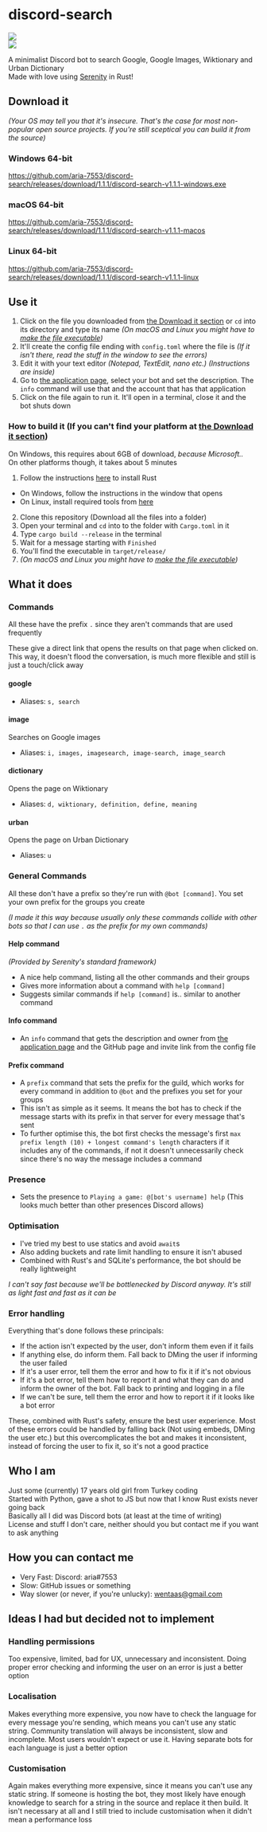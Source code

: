 # discord-search
[![](https://img.shields.io/static/v1?color=f48fb1&labelColor=f48fb1&label=discord&message=add%20to%20your%20server&logo=discord&logoColor=ffffff&style=for-the-badge)](https://discord.com/api/oauth2/authorize?client_id=752582273706098699&permissions=117824&scope=bot)  
[![](https://img.shields.io/static/v1?color=f48fb1&labelColor=f48fb1&label=discord‎‎‎‎‎‎‎‎‎‎‎‎‎‎‎‎‎‎&message=join%20my%20server&logo=discord&logoColor=ffffff&style=for-the-badge)](https://discord.gg/u6NyRUnNED)  

A minimalist Discord bot to search Google, Google Images, Wiktionary and Urban Dictionary  
Made with love using [Serenity](https://github.com/serenity-rs/serenity) in Rust!

## Download it

*(Your OS may tell you that it's insecure. That's the case for most non-popular open source projects. If you're still sceptical you can build it from the source)*

### Windows 64-bit
https://github.com/aria-7553/discord-search/releases/download/1.1.1/discord-search-v1.1.1-windows.exe
### macOS 64-bit
https://github.com/aria-7553/discord-search/releases/download/1.1.1/discord-search-v1.1.1-macos
### Linux 64-bit
https://github.com/aria-7553/discord-search/releases/download/1.1.1/discord-search-v1.1.1-linux

## Use it
1. Click on the file you downloaded from [the Download it section](#download-it) or `cd` into its directory and type its name *(On macOS and Linux you might have to [make the file executable](https://support.apple.com/en-nz/guide/terminal/apdd100908f-06b3-4e63-8a87-32e71241bab4/2.11/mac/11.0))*
2. It'll create the config file ending with `config.toml` where the file is *(If it isn't there, read the stuff in the window to see the errors)*
3. Edit it with your text editor *(Notepad, TextEdit, nano etc.)* *(Instructions are inside)*
3. Go to [the application page](https://discord.com/developers/applications), select your bot and set the description. The `info` command will use that and the account that has that application
4. Click on the file again to run it. It'll open in a terminal, close it and the bot shuts down

### How to build it (If you can't find your platform at [the Download it section](#download-it))
On Windows, this requires about 6GB of download, *because Microsoft..*  
On other platforms though, it takes about 5 minutes
1. Follow the instructions [here](https://www.rust-lang.org/tools/install) to install Rust
- On Windows, follow the instructions in the window that opens
- On Linux, install required tools from [here](https://ostechnix.com/install-development-tools-linux/)
2. Clone this repository (Download all the files into a folder)
3. Open your terminal and `cd` into to the folder with `Cargo.toml` in it
4. Type `cargo build --release` in the terminal
5. Wait for a message starting with `Finished`
6. You'll find the executable in `target/release/`
7. *(On macOS and Linux you might have to [make the file executable](https://support.apple.com/en-nz/guide/terminal/apdd100908f-06b3-4e63-8a87-32e71241bab4/2.11/mac/11.0))*

## What it does

### Commands
All these have the prefix `.` since they aren't commands that are used frequently

These give a direct link that opens the results on that page when clicked on. This way, it doesn't flood the conversation, is much more flexible and still is just a touch/click away

#### google
- Aliases: `s, search`

#### image
Searches on Google images
- Aliases: `i, images, imagesearch, image-search, image_search`

#### dictionary
Opens the page on Wiktionary
- Aliases: `d, wiktionary, definition, define, meaning`

#### urban
Opens the page on Urban Dictionary
- Aliases: `u`

### General Commands
All these don't have a prefix so they're run with `@bot [command]`. You set your own prefix for the groups you create

*(I made it this way because usually only these commands collide with other bots so that I can use `.` as the prefix for my own commands)*

#### Help command

*(Provided by Serenity's standard framework)*

- A nice help command, listing all the other commands and their groups
- Gives more information about a command with `help [command]`
- Suggests similar commands if `help [command]` is.. similar to another command

#### Info command
- An `info` command that gets the description and owner from [the application page](https://discord.com/developers/applications) and the GitHub page and invite link from the config file

#### Prefix command
- A `prefix` command that sets the prefix for the guild, which works for every command in addition to `@bot` and the prefixes you set for your groups
- This isn't as simple as it seems. It means the bot has to check if the message starts with its prefix in that server for every message that's sent
- To further optimise this, the bot first checks the message's first `max prefix length (10) + longest command's length` characters if it includes any of the commands, if not it doesn't unnecessarily check since there's no way the message includes a command

### Presence
- Sets the presence to `Playing a game: @[bot's username] help` (This looks much better than other presences Discord allows)

### Optimisation
- I've tried my best to use statics and avoid `await`s
- Also adding buckets and rate limit handling to ensure it isn't abused
- Combined with Rust's and SQLite's performance, the bot should be really lightweight

*I can't say fast because we'll be bottlenecked by Discord anyway. It's still as light fast and fast as it can be*

### Error handling
Everything that's done follows these principals:
- If the action isn't expected by the user, don't inform them even if it fails
- If anything else, do inform them. Fall back to DMing the user if informing the user failed
- If it's a user error, tell them the error and how to fix it if it's not obvious
- If it's a bot error, tell them how to report it and what they can do and inform the owner of the bot. Fall back to printing and logging in a file
- If we can't be sure, tell them the error and how to report it if it looks like a bot error  

These, combined with Rust's safety, ensure the best user experience. Most of these errors could be handled by falling back (Not using embeds, DMing the user etc.) but this overcomplicates the bot and makes it inconsistent, instead of forcing the user to fix it, so it's not a good practice

## Who I am
Just some (currently) 17 years old girl from Turkey coding  
Started with Python, gave a shot to JS but now that I know Rust exists never going back  
Basically all I did was Discord bots (at least at the time of writing)  
License and stuff I don't care, neither should you but contact me if you want to ask anything

## How you can contact me
- Very Fast: Discord: aria#7553
- Slow: GitHub issues or something
- Way slower (or never, if you're unlucky): wentaas@gmail.com


## Ideas I had but decided not to implement

### Handling permissions
Too expensive, limited, bad for UX, unnecessary and inconsistent. Doing proper error checking and informing the user on an error is just a better option

### Localisation
Makes everything more expensive, you now have to check the language for every message you're sending, which means you can't use any static string. Community translation will always be inconsistent, slow and incomplete. Most users wouldn't expect or use it. Having separate bots for each language is just a better option

### Customisation
Again makes everything more expensive, since it means you can't use any static string. If someone is hosting the bot, they most likely have enough knowledge to search for a string in the source and replace it then build. It isn't necessary at all and I still tried to include customisation when it didn't mean a performance loss
